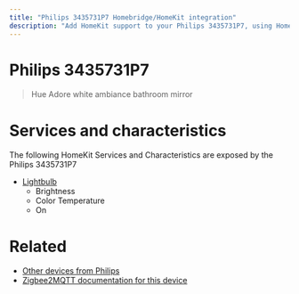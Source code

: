 ```yaml
---
title: "Philips 3435731P7 Homebridge/HomeKit integration"
description: "Add HomeKit support to your Philips 3435731P7, using Homebridge, Zigbee2MQTT and homebridge-z2m."
---
```

<!---
This file has been GENERATED using src/docgen/docgen.ts
DO NOT EDIT THIS FILE MANUALLY!
-->
# Philips 3435731P7
> Hue Adore white ambiance bathroom mirror


# Services and characteristics
The following HomeKit Services and Characteristics are exposed by
the Philips 3435731P7

* [Lightbulb](../../light.md)
  * Brightness
  * Color Temperature
  * On


# Related
* [Other devices from Philips](../index.md#philips)
* [Zigbee2MQTT documentation for this device](https://www.zigbee2mqtt.io/devices/3435731P7.html)